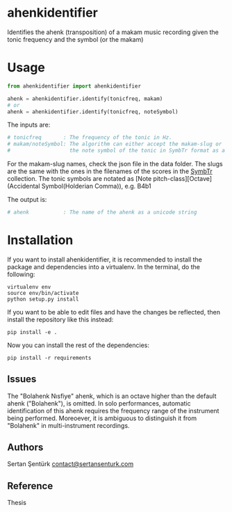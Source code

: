 # ahenkidentifier
Identifies the ahenk (transposition) of a makam music recording given the tonic frequency and the symbol (or the makam)

Usage
=======

```python
from ahenkidentifier import ahenkidentifier

ahenk = ahenkidentifier.identify(tonicfreq, makam)
# or 
ahenk = ahenkidentifier.identify(tonicfreq, noteSymbol)
```

The inputs are:
```python
# tonicfreq 	  :	The frequency of the tonic in Hz.
# makam/noteSymbol:	The algorithm can either accept the makam-slug or 
#					the note symbol of the tonic in SymbTr format as a string (e.g. B4b1).
```
For the makam-slug names, check the json file in the data folder. The slugs are the same with the ones in the filenames of the scores in the [SymbTr](https://github.com/MTG/SymbTr) collection. The tonic symbols are notated as \[Note pitch-class\]\[Octave\](Accidental Symbol(Holderian Comma)), e.g. B4b1

The output is:
```python
# ahenk 		  :	The name of the ahenk as a unicode string
```

Installation
============

If you want to install ahenkidentifier, it is recommended to install the package and dependencies into a virtualenv. In the terminal, do the following:

    virtualenv env
    source env/bin/activate
    python setup.py install

If you want to be able to edit files and have the changes be reflected, then
install the repository like this instead:

    pip install -e .

Now you can install the rest of the dependencies:

    pip install -r requirements

Issues
-------
The "Bolahenk Nısfiye" ahenk, which is an octave higher than the default ahenk ("Bolahenk"), is omitted. In solo performances, automatic identification of this ahenk requires the frequency range of the instrument being performed. Moreoever, it is ambiguous to distinguish it from "Bolahenk" in multi-instrument recordings.

Authors
-------
Sertan Şentürk
contact@sertansenturk.com

Reference
-------
Thesis
